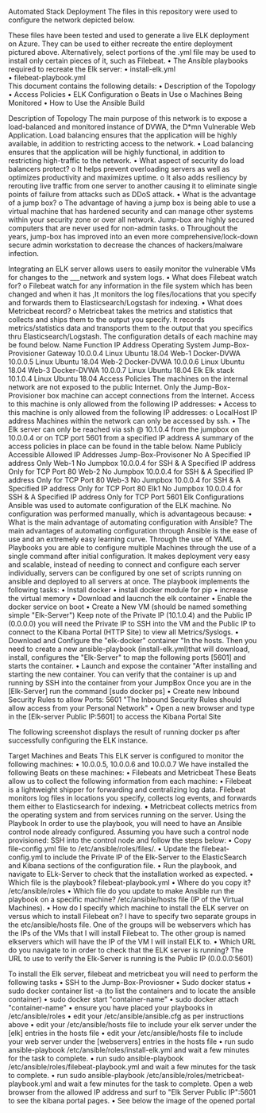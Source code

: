 Automated Stack Deployment
The files in this repository were used to configure the network depicted below.


 
These files have been tested and used to generate a live ELK deployment on Azure. They can be used to either recreate the entire deployment pictured above. Alternatively, select portions of the .yml file may be used to install only certain pieces of it, such as Filebeat.
•	The Ansible playbooks required to recreate the Elk server:
•	install-elk.yml  
•	filebeat-playbook.yml  
This document contains the following details:
•	Description of the Topology
•	Access Policies
•	ELK Configuration
o	Beats in Use
o	Machines Being Monitored
•	How to Use the Ansible Build


Description of Topology
The main purpose of this network is to expose a load-balanced and monitored instance of DVWA, the D*mn Vulnerable Web Application.
Load balancing ensures that the application will be highly available, in addition to restricting access to the network.
•	Load balancing ensures that the application will be highly functional, in addition to restricting high-traffic to the network.
•	What aspect of security do load balancers protect?
o	It helps prevent overloading servers as well as optimizes productivity and maximizes uptime.
o	It also adds resiliency by rerouting live traffic from one server to another causing it to eliminate single points of failure from attacks such as DDoS attack.
•	What is the advantage of a jump box?
o	The advantage of having a jump box is being able to use a virtual machine that has hardened security and can manage other systems within your security zone or over all network. Jump-box are highly secured computers that are never used for non-admin tasks. 
o	Throughout the years, jump-box has improved into an even more comprehensive/lock-down secure admin workstation to decrease the chances of hackers/malware infection.

Integrating an ELK server allows users to easily monitor the vulnerable VMs for changes to the ___network and system logs.
•	What does Filebeat watch for?
o	Filebeat watch for any information in the file system which has been changed and when it has ,It monitors the log files/locations that you specify and forwards them to Elasticsearch/Logstash for indexing.
•	What does Metricbeat record?
o	Metricbeat takes the metrics and statistics that collects and ships them to the output you specify. It records metrics/statistics data and transports them to the output that you specifics thru Elasticsearch/Logstash.
The configuration details of each machine may be found below.
Name	Function	IP Address	Operating System
Jump-Box-Provisioner 	Gateway	10.0.0.4	Linux Ubuntu 18.04
Web-1	Docker-DVWA	10.0.0.5	Linux Ubuntu 18.04
Web-2	Docker-DVWA	10.0.0.6	Linux Ubuntu 18.04
Web-3	Docker-DVWA	10.0.0.7	Linux Ubuntu 18.04
Elk	Elk stack	10.1.0.4	Linux Ubuntu 18.04
Access Policies
The machines on the internal network are not exposed to the public Internet.
Only the Jump-Box-Provisioner box machine can accept connections from the Internet. Access to this machine is only allowed from the following IP addresses:
•	Access to this machine is only allowed from the following IP addresses:
o	 LocalHost IP address
Machines within the network can only be accessed by ssh.
•	The Elk server can only be reached via ssh @ 10.1.0.4 from the jumpbox on 10.0.0.4 or on TCP port 5601 from a specified IP address
A summary of the access policies in place can be found in the table below.
Name	Publicly Accessible	Allowed IP Addresses
Jump-Box-Provisoner	No	A Specified IP address Only
Web-1	No	Jumpbox 10.0.0.4 for SSH & A Specified IP address Only for TCP Port 80
Web-2	No	Jumpbox 10.0.0.4 for SSH & A Specified IP address Only for TCP Port 80
Web-3	No	Jumpbox 10.0.0.4 for SSH & A Specified IP address Only for TCP Port 80
Elk1	No	Jumpbox 10.0.0.4 for SSH & A Specified IP address Only for TCP Port 5601
Elk Configurations
Ansible was used to automate configuration of the ELK machine. No configuration was performed manually, which is advantageous because:
•	What is the main advantage of automating configuration with Ansible?
The main advantages of automating configuration through Ansible is the ease of use and an extremely easy learning curve. Through the use of YAML Playbooks you are able to configure multiple Machines through the use of a single command after initial configuration. It makes  deployment very easy and scalable, instead of needing to connect and configure each server individually, servers can be configured by one set of scripts running on ansible and deployed to all servers at once.
The playbook implements the following tasks:
•	Install docker
•	install docker module for pip
•	increase the virtual memory
•	Download and laucnch the elk container
•	Enable the docker service on boot
•	Create a New VM (should be named something simple "Elk-Server") Keep note of the Private IP (10.1.0.4) and the Public IP (0.0.0.0) you will need the Private IP to SSH into the VM and the Public IP to connect to the Kibana Portal (HTTP Site) to view all Metrics/Syslogs.
•	Download and Configure the "elk-docker" container "In the hosts. Then you need to create a new ansible-playbook (install-elk.yml)that will download, install, configures the "Elk-Server" to map the following ports [5601] and starts the container.
•	Launch and expose the container "After installing and starting the new container. You can verify that the container is up and running by SSH into the container from your JumpBox  Once you are in the [Elk-Server] run the command [sudo docker ps]
•	Create new Inbound Security Rules to allow Ports: 5601 "The Inbound Security Rules should allow access from your Personal Network"
•	Open a new browser and type in the [Elk-server Public IP:5601] to access the Kibana Portal Site

The following screenshot displays the result of running docker ps after successfully configuring the ELK instance.

 
Target Machines and Beats
This ELK server is configured to monitor the following machines:
•	10.0.0.5, 10.0.0.6 and 10.0.0.7
We have installed the following Beats on these machines:
•	Filebeats  and Metricbeat 
These Beats allow us to collect the following information from each machine:
•	Filebeat is a lightweight shipper for forwarding and centralizing log data. Filebeat monitors log files in locations you specify, collects log events, and forwards them either to Elasticsearch for indexing.
•	Metricbeat collects metrics from the operating system and from services running on the server.
Using the Playbook
In order to use the playbook, you will need to have an Ansible control node already configured. Assuming you have such a control node provisioned:
SSH into the control node and follow the steps below:
•	Copy file-config.yml file to /etc/ansible/roles/files/.
•	Update the filebeat-config.yml to include the Private IP of the Elk-Server to the ElasticSearch and Kibana sections of the configuration file.
•	Run the playbook, and navigate to ELk-Server to check that the installation worked as expected.
•	Which file is the playbook?
 filebeat-playbook.yml
•	Where do you copy it?
 /etc/ansible/roles
•	Which file do you update to make Ansible run the playbook on a specific machine? 
/etc/ansible/hosts file (IP of the Virtual Machines).
•	How do I specify which machine to install the ELK server on versus which to install Filebeat on? 
I have to specify two separate groups in the etc/ansible/hosts file. One of the groups will be webservers which has the IPs of the VMs that I will install Filebeat to. The other group is named elkservers which will have the IP of the VM I will install ELK to.
•	Which URL do you navigate to in order to check that the ELK server is running? 
The URL to use to verify the Elk-Server is running is the Public IP (0.0.0.0:5601)

To install the Elk server, filebeat and metricbeat you will need to perform the following tasks
•	SSH to the Jump-Box-Proviosner
•	Sudo docker status
•	sudo docker container list -a (to list the containers and to locate the ansible container)
•	sudo docker start "container-name"
•	sudo docker attach "container-name"
•	ensure you have placed your playbooks in /etc/ansible/roles
•	edit your /etc/ansible/ansible.cfg as per instructions above
•	edit your /etc/ansible/hosts file to include your elk server under the [elk] entries in the hosts file
•	edit your /etc/ansible/hosts file to include your web server under the [webservers] entries in the hosts file
•	run sudo ansible-playbook /etc/ansible/roles/install-elk.yml and wait a few minutes for the task to complete.
•	run sudo ansible-playbook /etc/ansible/roles/filebeat-playbook.yml and wait a few minutes for the task to complete.
•	run sudo ansible-playbook /etc/ansible/roles/metricbeat-playbook.yml and wait a few minutes for the task to complete. Open a web browser from the allowed IP address and surf to "Elk Server Public IP":5601 to see the kibana portal pages.
•	See below the image of the opened portal
